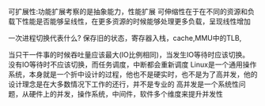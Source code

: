 可扩展性:功能扩展考察的是抽象能力，性能扩展
可伸缩性在于在不同的资源和负载下性能是否能够呈线性，在更多资源的时候能够处理更多负载，呈现线性增加

一次进程切换代表什么?
保存旧的状态，寄存器入栈，cache,MMU中的TLB,

当只干一件事的时候吞吐量应该最大(IO比例相同)，当发生IO等待时应该切换。
没有IO等待时不应该切换，而任务调度，中断都会重新调度
Linux是一个通用操作系统，本身就是一个折中设计的过程，他也不是硬实时，也不是为了高并发，他的设计理念是在大多数情况下工作的还行，并不是专业的
高并发是一个系统性问题，从硬件上的并发，操作系统，中间件，软件多个维度来提升并发性
